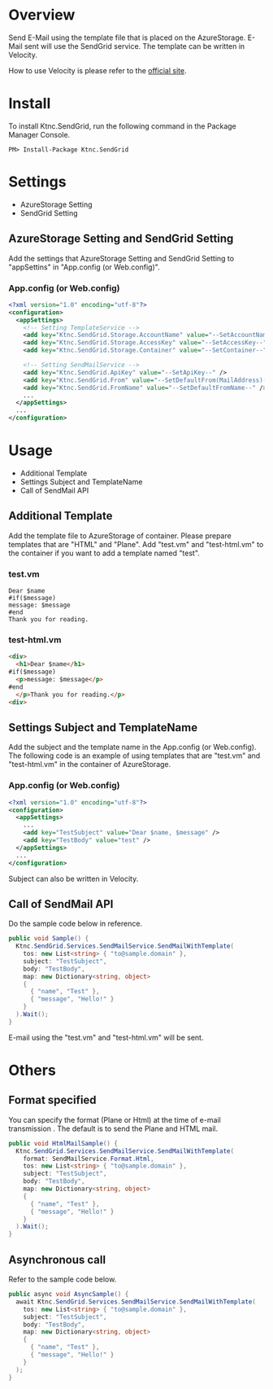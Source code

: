 # Overview
Send E-Mail using the template file that is placed on the AzureStorage. E-Mail sent will use the SendGrid service. The template can be written in Velocity.

How to use Velocity is please refer to the [official site](http://velocity.apache.org/engine/devel/user-guide.html).

# Install
To install Ktnc.SendGrid, run the following command in the Package Manager Console.

```
PM> Install-Package Ktnc.SendGrid
```

# Settings
* AzureStorage Setting
* SendGrid Setting

## AzureStorage Setting and SendGrid Setting
Add the settings that AzureStorage Setting and SendGrid Setting to "appSettins" in "App.config (or Web.config)".

### App.config (or Web.config)
```xml
<?xml version="1.0" encoding="utf-8"?>
<configuration>
  <appSettings>
    <!-- Setting TemplateService -->
    <add key="Ktnc.SendGrid.Storage.AccountName" value="--SetAccountName--" />
    <add key="Ktnc.SendGrid.Storage.AccessKey" value="--SetAccessKey--" />
    <add key="Ktnc.SendGrid.Storage.Container" value="--SetContainer--" />

    <!-- Setting SendMailService -->
    <add key="Ktnc.SendGrid.ApiKey" value="--SetApiKey--" />
    <add key="Ktnc.SendGrid.From" value="--SetDefaultFrom(MailAddress)--" />
    <add key="Ktnc.SendGrid.FromName" value="--SetDefaultFromName--" />
    ...
  </appSettings>
  ...
</configuration>
```

# Usage
* Additional Template
* Settings Subject and TemplateName
* Call of SendMail API

## Additional Template
Add the template file to AzureStorage of container. Please prepare templates that are "HTML" and "Plane".
Add "test.vm" and "test-html.vm" to the container if you want to add a template named "test".

### test.vm
```
Dear $name
#if($message)
message: $message
#end
Thank you for reading.
```

### test-html.vm
```html
<div>
  <h1>Dear $name</h1>
#if($message)
  <p>message: $message</p>
#end
  </p>Thank you for reading.</p>
<div>
```

## Settings Subject and TemplateName
Add the subject and the template name in the App.config (or Web.config).
The following code is an example of using templates that are "test.vm" and "test-html.vm" in the container of AzureStorage.

### App.config (or Web.config)
```xml
<?xml version="1.0" encoding="utf-8"?>
<configuration>
  <appSettings>
    ...
    <add key="TestSubject" value="Dear $name, $message" />
    <add key="TestBody" value="test" />
  </appSettings>
  ...
</configuration>
```

Subject can also be written in Velocity.

## Call of SendMail API
Do the sample code below in reference.

```csharp
public void Sample() {
  Ktnc.SendGrid.Services.SendMailService.SendMailWithTemplate(
    tos: new List<string> { "to@sample.domain" },
    subject: "TestSubject",
    body: "TestBody",
    map: new Dictionary<string, object>
    {
      { "name", "Test" },
      { "message", "Hello!" }
    }
  ).Wait();
}
```

E-mail using the "test.vm" and "test-html.vm" will be sent.

# Others

## Format specified
You can specify the format (Plane or Html) at the time of e-mail transmission . The default is to send the Plane and HTML mail.

```csharp
public void HtmlMailSample() {
  Ktnc.SendGrid.Services.SendMailService.SendMailWithTemplate(
    format: SendMailService.Format.Html,
    tos: new List<string> { "to@sample.domain" },
    subject: "TestSubject",
    body: "TestBody",
    map: new Dictionary<string, object>
    {
      { "name", "Test" },
      { "message", "Hello!" }
    }
  ).Wait();
}
```

## Asynchronous call
Refer to the sample code below.

```csharp
public async void AsyncSample() {
  await Ktnc.SendGrid.Services.SendMailService.SendMailWithTemplate(
    tos: new List<string> { "to@sample.domain" },
    subject: "TestSubject",
    body: "TestBody",
    map: new Dictionary<string, object>
    {
      { "name", "Test" },
      { "message", "Hello!" }
    }
  );
}
```

